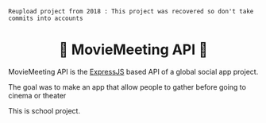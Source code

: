 ``Reupload project from 2018 : This project was recovered so don't take commits into accounts``

 <h1 align="center">🎥 MovieMeeting API 🎥</h1>

MovieMeeting API is the [ExpressJS](https://expressjs.com/fr/) based API of a global social app project.

The goal was to make an app that allow people to gather before going to cinema or theater

This is school project.



